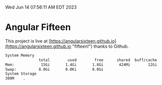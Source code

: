 Wed Jun 14 07:56:11 AM EDT 2023

# Angular Fifteen


This project is live at [https://angularsixteen.github.io](https://angularsixteen.github.io "fifteen!") thanks to Github.

```bash
System Memory
               total        used        free      shared  buff/cache   available
Mem:            15Gi       1.4Gi       1.8Gi       424Mi        12Gi        13Gi
Swap:          8.0Gi       0.0Ki       8.0Gi
System Storage
309M	.
